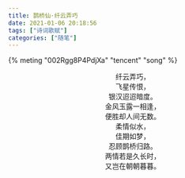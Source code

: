 ```yaml
---
title: 鹊桥仙·纤云弄巧
date: 2021-01-06 20:18:56
tags: ["诗词歌赋"]
categories: ["随笔"]
---
```


{% meting "002Rgg8P4PdjXa" "tencent" "song" %}

<center>

纤云弄巧，</br>
飞星传恨，</br>
银汉迢迢暗度。</br>
金风玉露一相逢，</br>
便胜却人间无数。</br>
柔情似水，</br>
佳期如梦，</br>
忍顾鹊桥归路。</br>
两情若是久长时，</br>
又岂在朝朝暮暮。

</center>